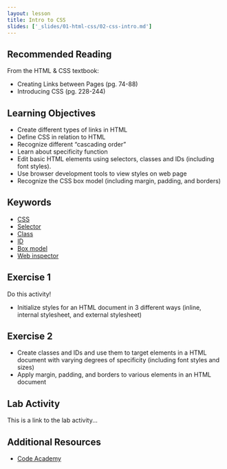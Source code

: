 ```yaml
---
layout: lesson
title: Intro to CSS
slides: ['_slides/01-html-css/02-css-intro.md']
---
```


## Recommended Reading

From the HTML & CSS textbook:

- Creating Links between Pages (pg. 74-88)
- Introducing CSS (pg. 228-244)

## Learning Objectives

- Create different types of links in HTML
- Define CSS in relation to HTML
- Recognize different “cascading order”
- Learn about specificity function
- Edit basic HTML elements using selectors, classes and IDs (including font styles).
- Use browser development tools to view styles on web page
- Recognize the CSS box model (including margin, padding, and borders)


## Keywords

- [CSS](https://developer.mozilla.org/en/docs/Web/HTML/Element)
- [Selector](#)
- [Class](#)
- [ID](#)
- [Box model](#)
- [Web inspector](#)


## Exercise 1

Do this activity!

- Initialize styles for an HTML document in 3 different ways (inline, internal stylesheet, and external stylesheet)

## Exercise 2
- Create classes and IDs and use them to target elements in a HTML document with varying degrees of specificity (including font styles and sizes)
- Apply margin, padding, and borders to various elements in an HTML document


## Lab Activity

This is a link to the lab activity...

## Additional Resources

- [Code Academy](http://www.codecademy.com/learn)
